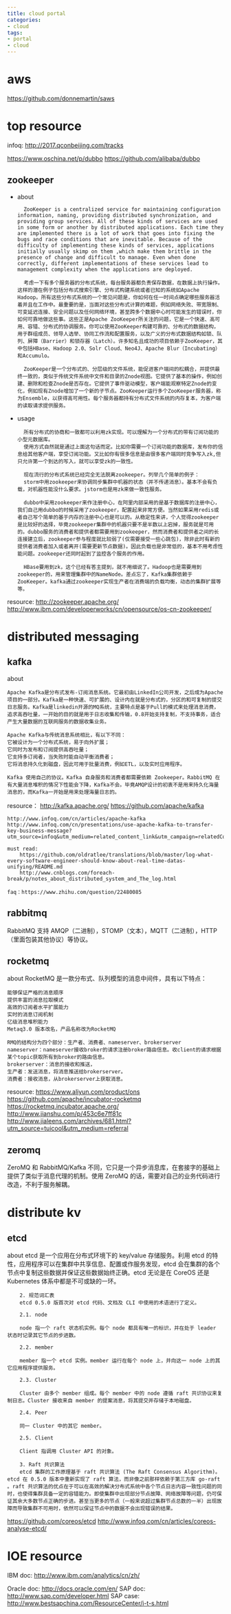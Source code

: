 ```yaml
---
title: cloud portal
categories:
- cloud
tags:
- portal
- cloud
---
```


# aws
https://github.com/donnemartin/saws

# top resource
infoq: http://2017.qconbeijing.com/tracks

https://www.oschina.net/p/dubbo
https://github.com/alibaba/dubbo


## zookeeper

- about

        ZooKeeper is a centralized service for maintaining configuration information, naming, providing distributed synchronization, and providing group services. All of these kinds of services are used in some form or another by distributed applications. Each time they are implemented there is a lot of work that goes into fixing the bugs and race conditions that are inevitable. Because of the difficulty of implementing these kinds of services, applications initially usually skimp on them ,which make them brittle in the presence of change and difficult to manage. Even when done correctly, different implementations of these services lead to management complexity when the applications are deployed.

        考虑一下有多个服务器的分布式系统，每台服务器都负责保存数据，在数据上执行操作。这样的潜在例子包括分布式搜索引擎、分布式构建系统或者已知的系统如Apache Hadoop。所有这些分布式系统的一个常见问题是，你如何在任一时间点确定哪些服务器活着并且在工作中。最重要的是，当面对这些分布式计算的难题，例如网络失败、带宽限制、可变延迟连接、安全问题以及任何网络环境，甚至跨多个数据中心时可能发生的错误时，你如何可靠地做这些事。这些正是Apache ZooKeeper所关注的问题，它是一个快速、高可用、容错、分布式的协调服务。你可以使用ZooKeeper构建可靠的、分布式的数据结构，用于群组成员、领导人选举、协同工作流和配置服务，以及广义的分布式数据结构如锁、队列、屏障（Barrier）和锁存器（Latch）。许多知名且成功的项目依赖于ZooKeeper，其中包括HBase、Hadoop 2.0、Solr Cloud、Neo4J、Apache Blur（Incubating）和Accumulo。

        ZooKeeper是一个分布式的、分层级的文件系统，能促进客户端间的松耦合，并提供最终一致的，类似于传统文件系统中文件和目录的Znode视图。它提供了基本的操作，例如创建、删除和检查Znode是否存在。它提供了事件驱动模型，客户端能观察特定Znode的变化，例如现有Znode增加了一个新的子节点。ZooKeeper运行多个ZooKeeper服务器，称为Ensemble，以获得高可用性。每个服务器都持有分布式文件系统的内存复本，为客户端的读取请求提供服务。

- usage

        所有分布式的协商和一致都可以利用zk实现。可以理解为一个分布式的带有订阅功能的小型元数据库。
        使用方式自然就是通过上面这句话而定。比如你需要一个订阅功能的数据库，发布你的信息给其他客户端，享受订阅功能。又比如你有很多信息是由很多客户端同时竞争写入zk,但只允许第一个到达的写入，就可以享受zk的一致性。

        现在流行的分布式系统已经完全无法脱离zookeeper。列举几个简单的例子：
        storm中用zookeeper来协调同步集群中机器的状态（并不传递消息）。基本不会有负载，对机器性能没什么要求。jstorm也是用zk来做一致性服务。

        dubbo中采用zookeeper来作注册中心，在阿里内部采用的是基于数据库的注册中心，我们自己用dubbo的时候采用了zookeeper，配置起来非常方便。当然如果采用redis或者自己写个简单的基于内存的注册中心也是可以的。从稳定性来讲，个人觉得zookeeper是比较好的选择，毕竟zookeeper集群中的机器只要不是半数以上宕掉，服务就是可用的。dubbo服务的消费者和提供者都需要用到zookeeper，然而消费者和提供者之间的长连接建立后，zookeeper参与程度就比较弱了(仅需要接受一些心跳包)，除非此时有新的提供者消费者加入或者离开(需要更新节点数据)。因此负载也是非常低的，基本不用考虑性能问题。zookeeper还同时起到了监控各个服务的作用。

        HBase要用到zk，这个已经有答主提到，就不用细说了。Hadoop也是需要用到zookeeper的，用来管理集群中的NameNode。差点忘了，Kafka集群依赖于ZooKeeper。kafka通过zookeeper实现生产者在消费端的负载均衡，动态的集群扩展等等。


resource:
    http://zookeeper.apache.org/
    http://www.ibm.com/developerworks/cn/opensource/os-cn-zookeeper/

# distributed messaging

## kafka

about

    Apache Kafka是分布式发布-订阅消息系统。它最初由LinkedIn公司开发，之后成为Apache项目的一部分。Kafka是一种快速、可扩展的、设计内在就是分布式的，分区的和可复制的提交日志服务。Kafka是linkedin开源的MQ系统，主要特点是基于Pull的模式来处理消息消费，追求高吞吐量，一开始的目的就是用于日志收集和传输，0.8开始支持复制，不支持事务，适合产生大量数据的互联网服务的数据收集业务。

    Apache Kafka与传统消息系统相比，有以下不同：
    它被设计为一个分布式系统，易于向外扩展；
    它同时为发布和订阅提供高吞吐量；
    它支持多订阅者，当失败时能自动平衡消费者；
    它将消息持久化到磁盘，因此可用于批量消费，例如ETL，以及实时应用程序。

    Kafka 使用自己的协议。Kafka 自身服务和消费者都需要依赖 Zookeeper。RabbitMQ 在有大量消息堆积的情况下性能会下降，Kafka不会。毕竟AMQP设计的初衷不是用来持久化海量消息的，而Kafka一开始是用来处理海量日志的。


resource：
    http://kafka.apache.org/
    https://github.com/apache/kafka

    http://www.infoq.com/cn/articles/apache-kafka
    http://www.infoq.com/cn/presentations/use-apache-kafka-to-transfer-key-business-message?utm_source=infoq&utm_medium=related_content_link&utm_campaign=relatedContent_articles_clk

    must read:
        https://github.com/oldratlee/translations/blob/master/log-what-every-software-engineer-should-know-about-real-time-datas-unifying/README.md
        http://www.cnblogs.com/foreach-break/p/notes_about_distributed_system_and_The_log.html

    faq：https://www.zhihu.com/question/22480085

## rabbitmq
RabbitMQ 支持 AMQP（二进制），STOMP（文本），MQTT（二进制），HTTP（里面包装其他协议）等协议。

## rocketmq
about
    RocketMQ 是一款分布式、队列模型的消息中间件，具有以下特点：

    能够保证严格的消息顺序
    提供丰富的消息拉取模式
    高效的订阅者水平扩展能力
    实时的消息订阅机制
    亿级消息堆积能力
    Metaq3.0 版本改名，产品名称改为RocketMQ

    RMQ的结构分为四个部分：生产者、消费者、nameserver、brokerserver
    nameserver：nameserver接收broker的请求注册broker路由信息。收client的请求根据某个topic获取所有到broker的路由信息。
    brokerserver：消息的接收和推送，
    生产者：发送消息，将消息推送给brokerserver。
    消费者：接收消息，从brokerserver上获取消息。

resource:
    https://www.aliyun.com/product/ons
    https://github.com/apache/incubator-rocketmq
    https://rocketmq.incubator.apache.org/
    http://www.jianshu.com/p/453c6e7ff81c
    http://www.jialeens.com/archives/681.html?utm_source=tuicool&utm_medium=referral

## zeromq
ZeroMQ 和 RabbitMQ/Kafka 不同，它只是一个异步消息库，在套接字的基础上提供了类似于消息代理的机制。使用 ZeroMQ 的话，需要对自己的业务代码进行改造，不利于服务解耦。


# distribute kv

## etcd
about
        etcd 是一个应用在分布式环境下的 key/value 存储服务。利用 etcd 的特性，应用程序可以在集群中共享信息、配置或作服务发现，etcd 会在集群的各个节点中复制这些数据并保证这些数据始终正确。etcd 无论是在 CoreOS 还是 Kubernetes 体系中都是不可或缺的一环。

        2. 规范词汇表
        etcd 0.5.0 版首次对 etcd 代码、文档及 CLI 中使用的术语进行了定义。

        2.1. node

        node 指一个 raft 状态机实例。每个 node 都具有唯一的标识，并在处于 leader 状态时记录其它节点的步进数。

        2.2. member

        member 指一个 etcd 实例。member 运行在每个 node 上，并向这一 node 上的其它应用程序提供服务。

        2.3. Cluster

        Cluster 由多个 member 组成。每个 member 中的 node 遵循 raft 共识协议来复制日志。Cluster 接收来自 member 的提案消息，将其提交并存储于本地磁盘。

        2.4. Peer

        同一 Cluster 中的其它 member。

        2.5. Client

        Client 指调用 Cluster API 的对象。

        3. Raft 共识算法
        etcd 集群的工作原理基于 raft 共识算法 (The Raft Consensus Algorithm)。etcd 在 0.5.0 版本中重新实现了 raft 算法，而非像之前那样依赖于第三方库 go-raft 。raft 共识算法的优点在于可以在高效的解决分布式系统中各个节点日志内容一致性问题的同时，也使得集群具备一定的容错能力。即使集群中出现部分节点故障、网络故障等问题，仍可保证其余大多数节点正确的步进。甚至当更多的节点（一般来说超过集群节点总数的一半）出现故障而导致集群不可用时，依然可以保证节点中的数据不会出现错误的结果。


https://github.com/coreos/etcd
http://www.infoq.com/cn/articles/coreos-analyse-etcd/


# IOE resource

IBM doc:
http://www.ibm.com/analytics/cn/zh/

Oracle doc: http://docs.oracle.com/en/
SAP doc: http://www.sap.com/developer.html
SAP case: http://www.bestsapchina.com/ResourceCenter/i-t-s.html

